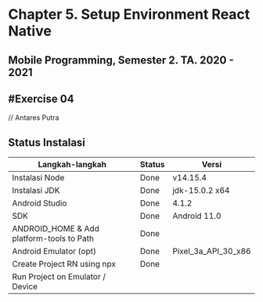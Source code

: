 # Chapter 5. Setup Environment React Native

## Mobile Programming, Semester 2. TA. 2020 - 2021

## #Exercise 04

// Antares Putra
## Status Instalasi

| Langkah-langkah                           | Status | Versi 
| ----------------------------------------- | ------ | ----- 
| Instalasi Node                            | Done   | v14.15.4
| Instalasi JDK                             | Done   | jdk-15.0.2 x64
| Android Studio                            | Done   | 4.1.2
| SDK                                       | Done   | Android 11.0
| ANDROID_HOME & Add platform-tools to Path | Done   | 
| Android Emulator (opt)                    | Done   | Pixel_3a_API_30_x86
| Create Project RN using npx               | Done   | 
| Run Project on Emulator / Device          |        | 

